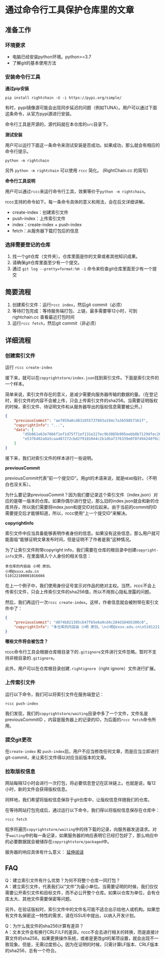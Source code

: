 # 通过命令行工具保护仓库里的文章


## 准备工作

### 环境要求
- 电脑已经安装python环境。python>=3.7
- 了解git的基本使用方法

### 安装命令行工具

**通过pip安装**

`pip install rightchain -U -i https://pypi.org/simple/`

有时，pypi镜像源可能会出现同步延迟的问题（例如TUNA）。用户可以通过下面这条命令，从官方pypi源进行安装。

命令行工具是开源的，源代码就在本仓库的`src`目录下。


**测试安装**

用户可以运行下面这一条命令来测试安装是否成功。如果成功，那么就会有相应的命令行提示。

`python -m rightchain` 

另外 `python -m rightchain` 可以使用 `rccc` 简化。 (RightChain.cc 的简写)

**命令行工具说明**

用户可以通过`rccc`来运行命令行工具，效果等价于`python -m rightchain`。

rccc支持的命令如下。每一条命令具体的意义和用法，会在后文详细讲解。

<!-- - test-login：测试登录 -->
- create-index：创建索引文件
- push-index：上传索引文件
- index：create-index + push-index
- fetch：从服务器下载打包后的信息


### 选择需要登记的仓库

1. 找一个git仓库（文件夹）。仓库里面是你的文章或者其他知识成果。
2. 请确保git仓库里面至少有一个提交。
3. 通过 `git log --pretty=format:%H -1` 命令来检查git仓库里面至少有一个提交

## 简要流程
1. 创建索引文件：运行`rccc index`，然后git commit（必须）
2. 等待打包完成：等待服务端打包、上链，最多需要等12小时，可到 rightchain.cc 查看最近打包时间
3. 运行`rccc fetch`，然后git commit（非必须）

## 详细流程

### 创建索引文件

运行 `rccc create-index`

接下来，就可以在`copyrightstore/index.json`找到索引文件。下面是索引文件的一个样本。

简单来说，索引文件存在的意义，是减少需要向服务器传输的数据的量。（在登记时，索引文件的内容不会被上传，只会上传索引文件的sha256。当需要证明版权的时候，索引文件、待证明文件和从服务器导出的版权信息需要被公开。）

```json
{
    "previousCommit": "aef859a0cd831055737893a194c7a3659857161f",
    "copyrightInfo": "...",
    "data": [
        "d5b861e63e7666f1ef1d75f71ef131e227ec9b3085b905eebb8b7129dfec260b",
        "e5376402a9a5caa487272cbd2f9101044c2b1dbaf376339e8f8f494240f0c3ff"
    ]
}
```

接下来，我们对索引文件的样本进行一些说明。

**previousCommit**

previousCommit代表“前一个提交ID”。用git的术语来说，就是`HEAD`指针。（不明白也没关系）。

为什么要记录previousCommit？因为我们要记录这个索引文件（index.json）对应的是哪一版本的仓库。如果你偶尔进行登记，那么旧的index.json就会和新的仓库共存，所以我们需要将index.json和提交ID对应起来。由于当前的commit的ID需要提交后才能够知道，所以，rccc使用“上一个提交ID”来解决。

**copyrightInfo**

索引文件中应当具备能够表明作者身份的信息。如果没有这些信息，那么用户就可能面临“能够证明文章发布时间，但是证明不了作者是我”这种情况。

为了让索引文件附带copyright info，我们需要在仓库的根目录中创建`copyright-info`文件，在里面填入个人身份的相关信息：

```
本仓库的内容由 小明 原创。
小明@xxxx.edu.cn
510122100001016666
```

在上一个例子中，我们使用身份证号宣示对作品的绝对主权。当然，rccc不会上传索引文件，只会上传索引文件的sha256值，所以不用担心隐私泄露的问题。

然后，我们再运行一次`rccc create-index`。这样，作者信息就会被附带在索引文件中了：

```json
{
    "previousCommit": "d8f4b821395cb47f65e6a9cd4c284d104b5380c0",
    "copyrightInfo": "本仓库的内容由 小明 原创。\n小明@xxxx.edu.cn\n510122100001016666"
}
```

**哪些文件将会被包含？**

rccc命令行工具会根据仓库根目录下的`.gitignore`文件进行文件忽略。暂时不支持非根目录的`.gitignore`。

此外，用户可以在仓库根目录创建`.rightignore`（right ignore）文件进行扩展。


### 上传索引文件

运行以下命令，我们可以将索引文件在服务端登记：

`rccc push-index`

我们发现，我们的`copyrightstore/waiting`目录中多了一个文件，文件名是 previousCommitID ，内容是服务器上的记录的ID，为后面的`rccc fetch`命令所用。

### 提交git更改

在`create-index` 和 `push-index`后，用户不应当修改任何文章，而是应当立即进行git-commit，来让索引文件得以对应当前版本的文章。

### 拉取版权信息

网站每隔12小时会进行一次打包，将必要信息登记在区块链上。也就是说，每12小时，新的文件会获得版权信息。

同样地，我们希望将版权信息保存于git仓库中，让版权信息伴随我们的仓库。

在等待网站打包完成后，通过运行以下命令，我们得以将版权信息保存在仓库中：

`rccc fetch`

程序将遍历`copyrightstore/waiting`中的待下载的记录，向服务器发送请求。对于`waiting`中的每一条记录，如果服务器的响应表明它已经打包好了，那么响应中的必要数据就会被储存在`copyrightstore/packaged`中。

服务器的响应具体有什么意义： [延伸阅读](./validate.md)

## FAQ
Q：建立索引文件有什么优势？为何不将整个仓库一同打包？\
A：建立索引文件，代表我们以“文件”为最小单位。当需要证明的时候，我们仅仅需要公开索引文件和目标文件，而不必公开整个仓库。如果以仓库为单位，会有仓库太大、其他文件需要保密等问题。

另外，在验证版权时，索引文件中的文件名可能不适合出示给他人或机构。如果您有文件名保密这一特性的需求，请在ISSUE中提出，以纳入开发计划。

Q：为什么我文件的sha256计算有差异？\
A：文本文件会有换行CRLF/LF的差异。rccc不会去进行相关的转换，而是直接计算文件的sha256。如果更换操作系统，或者是更改git的某项设置，就会出现不一致现象。但是，无需过度担心。因为在证明的时候，只需计算LF版本、CRLF版本的sha256，总有一个符合。
